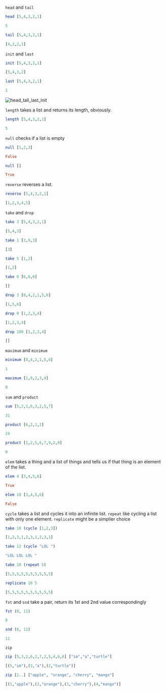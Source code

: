 `head` and `tail`

```haskell
head [5,4,3,2,1]

5

tail [5,4,3,2,1]

[4,3,2,1]
```

`init` and `last`

```haskell
init [5,4,3,2,1]

[5,4,3,2]

last [5,4,3,2,1]

1
```

![head_tail_last_init](http://s3.amazonaws.com/lyah/listmonster.png)

`length` takes a list and returns its length, obviously.

```haskell
length [5,4,3,2,1]

5
```

`null` checks if a list is empty

```haskell
null [1,2,3]

False

null []

True
```

`reverse` reverses a list.

```haskell
reverse [5,4,3,2,1]

[1,2,3,4,5]
```

`take` and `drop`

```haskell
take 3 [5,4,3,2,1]

[5,4,3]

take 1 [3,9,3]

[3]

take 5 [1,2]

[1,2]

take 0 [6,6,6]

[]

drop 3 [8,4,2,1,5,6]

[1,5,6]

drop 0 [1,2,3,4]

[1,2,3,4]

drop 100 [1,2,3,4]

[]
```

`maximum` and  `minimum`

```haskell
minimum [8,4,2,1,5,6]

1

maximum [1,9,2,3,4]

9
```

`sum` and `product`

```haskell
sum [5,2,1,6,3,2,5,7]

31

product [6,2,1,2]

24

product [1,2,5,6,7,9,2,0]

0
```

`elem` takes a thing and a list of things and tells us if that thing is an element of the list.

```haskell
elem 4 [3,4,5,6]

True

elem 10 [3,4,5,6]

False
```

`cycle` takes a list and cycles it into an infinite list. `repeat` like cycling a list with only one element. `replicate` might be a simplier choice

```haskell
take 10 (cycle [1,2,3])

[1,2,3,1,2,3,1,2,3,1]

take 12 (cycle "LOL ")

"LOL LOL LOL "

take 10 (repeat 5)

[5,5,5,5,5,5,5,5,5,5]

replicate 10 5

[5,5,5,5,5,5,5,5,5,5]
```

`fst` and `snd` take a pair, return its 1st and 2nd value correspondingly

```haskell
fst (8, 11)

8

snd (8, 11)

11
```

`zip`

```haskell
zip [5,3,2,6,2,7,2,5,4,6,6] ["im","a","turtle"]

[(5,"im"),(3,"a"),(2,"turtle")]

zip [1..] ["apple", "orange", "cherry", "mango"]

[(1,"apple"),(2,"orange"),(3,"cherry"),(4,"mango")]
```
